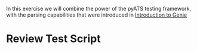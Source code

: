 

In this exercise we will combine the power of the pyATS testing framework, with
the parsing capabilities that were introduced in [Introduction to Genie](https://katacoda.com/kecorbin/scenarios/genie-intro)


# Review Test Script
